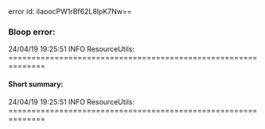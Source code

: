 error id: iIaoocPW1rBf62L8lpK7Nw==
### Bloop error:

24/04/19 19:25:51 INFO ResourceUtils: ==============================================================
#### Short summary: 

24/04/19 19:25:51 INFO ResourceUtils: ==============================================================